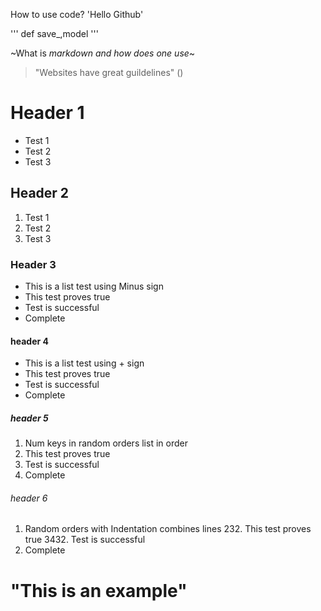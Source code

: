 How to use code? 'Hello Github'

'''
def save_,model
'''

~What is _markdown_ *and how does one use*~

> "Websites have great guildelines" ()

# Header 1
<ul>
<li> Test 1 </li>
<li> Test 2 </li>
<li> Test 3 </li>
</ul>

## Header 2
<ol>
<li> Test 1 </li>
<li> Test 2 </li>
<li> Test 3 </li>
</ol>

### Header 3
 - This is a list test using Minus sign
 - This test proves true
 - Test is successful
 - Complete

#### header 4
 + This is a list test using + sign
 + This test proves true
 + Test is successful
 + Complete

##### header 5
1. Num keys in random orders list in order
232. This test proves true
3432. Test is successful
45632. Complete

###### header 6
1. Random orders with Indentation combines lines
      232. This test proves true
    3432. Test is successful
  45632. Complete

# <P> "This is an example" </p>


